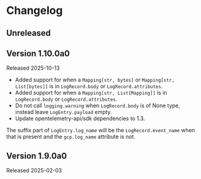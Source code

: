 # Changelog

## Unreleased

## Version 1.10.0a0

Released 2025-10-13

- Added support for when a `Mapping[str, bytes]` or `Mapping[str, List[bytes]]` is in `LogRecord.body` or `LogRecord.attributes`.
- Added support for when a `Mapping[str, List[Mapping]]` is in `LogRecord.body` or `LogRecord.attributes`.
- Do not call `logging.warning` when `LogRecord.body` is of None type, instead leave `LogEntry.payload` empty.
- Update opentelemetry-api/sdk dependencies to 1.3.

The suffix part of `LogEntry.log_name` will be the `LogRecord.event_name` when
that is present and the `gcp.log_name` attribute is not.

## Version 1.9.0a0

Released 2025-02-03
